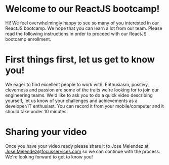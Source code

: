 # Welcome to our ReactJS bootcamp!

Hi! We feel overwhelmingly happy to see so many of you interested in our ReactJS bootcamp. We hope that you can learn a lot from our team. Please read the following instructions in order to proceed with our ReactJS bootcamp enrollment.

# First things first, let us get to know you!

We eager to find excellent people to work with. Enthusiasm, positivy, cleverness and passion are some of the traits we're looking for to join our engineering teams. We'd like to ask you to do a quick video describing yourself, let us know of your challenges and achievements as a developer/IT enthusiast. You can record it from your mobile/computer and it should take under 10 minutes.

# Sharing your video

Once you have your video ready please share it to Jose Melendez at Jose.Melendez@focusservices.com so we can continue with the process.
We're looking forward to get to know you!
